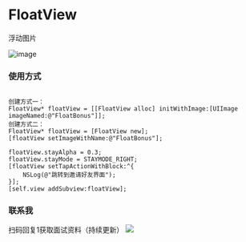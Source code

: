 # FloatView
浮动图片  

![image](https://github.com/wangrui460/FloatView/raw/master/screenshots/FloatView.gif)

### 使用方式
<pre><code>
创建方式一：
FloatView* floatView = [[FloatView alloc] initWithImage:[UIImage imageNamed:@"FloatBonus"]];
创建方式二：
FloatView* floatView = [FloatView new];
[floatView setImageWithName:@"FloatBonus"];

floatView.stayAlpha = 0.3;
floatView.stayMode = STAYMODE_RIGHT;
[floatView setTapActionWithBlock:^{
    NSLog(@"跳转到邀请好友界面");
}];
[self.view addSubview:floatView];
</code></pre>


### 联系我
扫码回复1获取面试资料（持续更新）
![](https://user-images.githubusercontent.com/11909313/123933944-6a4abe00-d9c5-11eb-83ca-379313a2af7c.png)
